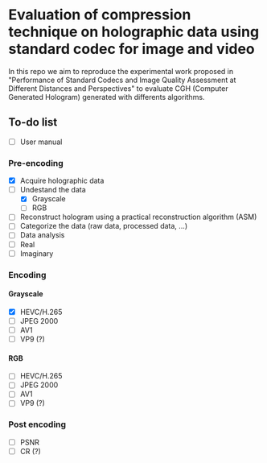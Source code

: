 # Evaluation of compression technique on holographic data using standard codec for image and video

In this repo we aim to reproduce the experimental work proposed in "Performance of Standard Codecs and Image Quality Assessment at Different Distances and Perspectives" to evaluate CGH (Computer Generated Hologram) generated with differents algorithms.

## To-do list
  - [ ] User manual
### Pre-encoding
  - [x] Acquire holographic data
  - [ ] Undestand the data
    - [x]  Grayscale
    - [ ]  RGB
  - [ ]  Reconstruct hologram using a practical reconstruction algorithm (ASM)
  - [ ]  Categorize the data (raw data, processed data, ...)
  - [ ]  Data analysis
   - [ ]  Real
   - [ ]  Imaginary
### Encoding
#### Grayscale
- [X] HEVC/H.265
- [ ] JPEG 2000
- [ ] AV1
- [ ] VP9 (?)
#### RGB
- [ ] HEVC/H.265
- [ ] JPEG 2000
- [ ] AV1
- [ ] VP9 (?)
### Post encoding
- [ ] PSNR
- [ ] CR (?)
